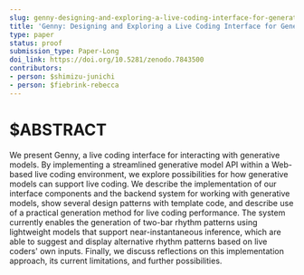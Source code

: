 ```yaml
---
slug: genny-designing-and-exploring-a-live-coding-interface-for-generative-models
title: 'Genny: Designing and Exploring a Live Coding Interface for Generative Models'
type: paper
status: proof
submission_type: Paper-Long
doi_link: https://doi.org/10.5281/zenodo.7843500
contributors:
- person: $shimizu-junichi
- person: $fiebrink-rebecca
---
```


# $ABSTRACT

We present Genny, a live coding interface for interacting with
generative models. By implementing a streamlined generative model API
within a Web-based live coding environment, we explore possibilities for
how generative models can support live coding. We describe the implementation of our interface components and the backend system for
working with generative models, show several design patterns with
template code, and describe use of a practical generation method for
live coding performance. The system currently enables the generation of
two-bar rhythm patterns using lightweight models that support
near-instantaneous inference, which are able to suggest and display
alternative rhythm patterns based on live coders' own inputs. Finally,
we discuss reflections on this implementation approach, its current
limitations, and further possibilities.

